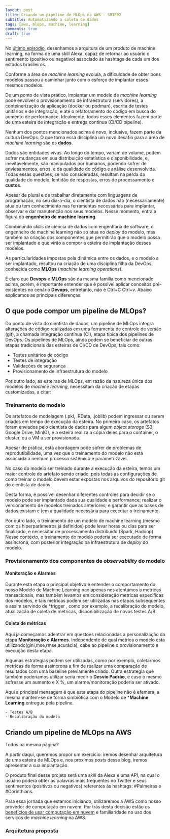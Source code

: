 ```yaml
---
layout: post
title: Criando um pipeline de MLOps na AWS - S01E02
subtitle: Automatizando a coleta de dados
tags: [aws, mlops, machine, learning]
comments: true
draft: true
---
```


No [último episodio](), desenhamos a arquitura de um produto de machine learning, na forma de uma skill Alexa, capaz de retornar ao usuário o sentimento (positivo ou negativo) associado às hashtags de cada um dos estados brasileiros.




Conforme a área de *machine learning* evoluía, a dificuldade de obter bons modelos passou a caminhar junto com o esforço de implantar esses mesmos modelos. 

De um ponto de vista prático, implantar um modelo de *machine learning* pode envolver o provisionamento de infraestrutura (servidores), a conteinerização da aplicação (docker ou podman), escrita de testes unitários e de integração, e até o refatoramento do código em busca do aumento de performance. Idealmente, todos esses elementos fazem parte de uma esteira de integração e entrega contínua (CI/CD pipeline).

Nenhum dos pontos mencionados acima é novo, inclusive, fazem parte da cultura DevOps. O que torna essa disciplina um novo desafio para a área de *machine learning* são os **dados**.

Dados são entidades vivas. Ao longo do tempo, variam de volume, podem sofrer mudanças em sua distribuição estatística e disponibilidade, e, inevitavelmente, são manipulados por humanos, podendo sofrer de enviesamentos, erros, e da qualidade do código e análise desenvolvida. Todas essas questões, se não consideradas, resultam na perda da qualidade do modelo, lentidão de respostas, erros de processamento e **custos**.

Apesar de plural e de trabalhar diretamente com linguagens de programação, no seu dia-a-dia, o cientista de dados não (necessariamente) atua ou tem conhecimento nas ferramentas necessárias para implantar, observar e dar manutenção nos seus modelos. Nesse momento, entra a figura do **engenheiro de machine learning**.

Combinando *skills* de ciência de dados com engenharia de software, o engenheiro de machine learning não só atua no *deploy* do modelo, mas também na criação dos componentes que permitirão que o modelo possa ser implantado e que virão a compor a esteira de implantação desses modelos.

As particularidades impostas pela dinâmica entre os dados, e o modelo a ser implantado, resultou na criação de uma disciplina filha da DevOps, conhecida como **MLOps** (*machine learning operations*).

É claro que **Devops** e **MLOps** são da mesma familia como mencionado acima, porém, é importante entender que é possível aplicar conceitos pré-existentes no cenário **Devops**, entretanto, não é Ctrl+C Ctrl+v. Abaixo explicamos as principais diferenças.

## O que pode compor um pipeline de MLOps?

Do ponto de vista do cientista de dados, um pipeline de MLOps integra alterações de código realizadas em uma ferramenta de controle de versão (git), a chamada integração contínua (CI), etapa típica dos pipelines de DevOps. Os pipelines de MLOps, ainda podem se beneficiar de outras etapas tradicionais das esteiras de CI/CD de DevOps, tais como:

- Testes unitários de código
- Testes de integração
- Validações de segurança
- Provisionamento de infraestrutura do modelo

Por outro lado, as esteiras de MLOps, em razão da natureza única dos modelos de *machine learning*, necessitam da criação de etapas customizadas, a citar:

### Treinamento do modelo

Os artefatos de modelagem (.pkl, .RData, .joblib) podem ingressar ou serem criados em tempo de execução da esteira. No primeiro caso, os artefatos foram enviados pelo cientista de dados para algum *object storage* (S3, Google Drive, MinIO), e a esteira realiza a cópia deles para o container, o cluster, ou a VM a ser provisionada. 

Apesar de prática, está abordagem pode sofrer de problemas de reprodutibilidade, uma vez que o treinamento do modelo não está associada a nenhum processo sistêmico e parametrizável.

No caso do modelo ser treinado durante a execução da esteira, temos um maior controle do artefato sendo criado, pois todas as configurações de como treinar o modelo devem estar expostas nos arquivos do repositório git do cientista de dados. 

Desta forma, é possível desenhar diferentes controles para decidir se o modelo pode ser implantado dada sua qualidade e performance; realizar o versionamento de modelos treinados anteriores; e garantir que as bases de dados existam e tem a qualidade necessária para executar o treinamento.

Por outro lado, o treinamento de um modelo de machine learning (mesmo com os hiperparâmetros já definidos) pode levar horas ou dias para ser finalizado, e necessitar de processamento distribuído (Spark, Hadoop). Nesse contexto, o treinamento do modelo poderia ser executado de forma assíncrona, com posterior integração na infraestrutura de *deploy* do modelo.


### Provisionamento dos componentes de *observability* do modelo

#### **Monitoração e Alarmes**

Durante esta etapa o principal objetivo é entender o comportamento do nosso Modelo de Machine Learning nao apenas nos atentamos a metricas transacionais, mas também levamos em consideração metricas especificas dos modelos, e tais metricas podem ser utilizadas nas etapas subsequentes e assim servindo de *trigger , como por exemplo, a recalibração do modelo, atualização de coleta de metricas, disponibilização de novos testes A/B.

#### **Coleta de métricas**

Aqui ja começamos adentrar em questoes relacionadas a personalização da etapa **Monitoração e Alarmes**. Independente de qual metrica o modelo esta utilizando(gini,mse,rmse,acurácia), cabe ao pipeline o provisionamento e execução desta etapa.

Algumas estrategias podem ser utilizadas, como por exemplo, coletarmos metricas de forma assincrona a fim de realizar uma comparação de resultados com uma baseline previamente criado. Outra estrategia que também poderiamos utilizar seria medir o **Desvio Padrão**, e caso o mesmo sofresse um aumento e X %, um alarme/monitoração poderia ser ativado.

Aqui a principal mensagem é que esta etapa do pipeline não é efemera, a mesma mantem-se de forma simbiótica com o Modelo de ***Machine Learning** entregue pela pipeline.


    - Testes A/B
    - Recalibração do modelo


## Criando um pipeline de MLOps na AWS

Todos na mesma página?

A partir daqui, queremos propor um exercício: iremos desenhar arquitetura de uma esteira de MLOps e, nos próximos *posts* desse blog, iremos apresentar a sua implantação.

O produto final desse projeto será uma *skill* da Alexa e uma API, na qual o usuário poderá obter as palavras mais frequentes no Twitter e seus sentimentos (positivos ou negativos) referentes às hashtags: #Palmeiras e #Corinthians.

Para essa jornada que estamos iniciando, utilizaremos a AWS como nosso provedor de computação em nuvem. Por trás desta decisão estão os [benefícios de usar computação em nuvem](https://aws.amazon.com/what-is-cloud-computing/) e familiaridade no uso dos serviços de *machine learning* na AWS.

### Arquitetura proposta




